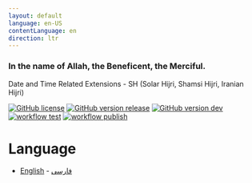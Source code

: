 ```yaml
---
layout: default
language: en-US
contentLanguage: en
direction: ltr
---
```


### In the name of Allah, the Beneficent, the Merciful.

Date and Time Related Extensions - SH (Solar Hijri, Shamsi Hijri, Iranian Hijri)

[![GitHub license](https://img.shields.io/github/license/md-akhi/SHDateTime-js)](https://github.com/md-akhi/SHDateTime-js/blob/dev/LICENSE)
[![GitHub version release](https://img.shields.io/github/v/release/md-akhi/SHDateTime-js?color=green)](https://github.com/md-akhi/SHDateTime-js/releases)
[![GitHub version dev](https://img.shields.io/github/v/tag/md-akhi/SHDateTime-js)](https://github.com/md-akhi/SHDateTime-js/tags)
[![ workflow test](https://github.com/md-akhi/SHDateTime-js/actions/workflows/test.yaml/badge.svg?branch=dev)](https://github.com/md-akhi/SHDateTime-js/actions/workflows/test.yaml)
[![ workflow publish](https://github.com/md-akhi/SHDateTime-js/actions/workflows/publish.yaml/badge.svg?branch=main)](https://github.com/md-akhi/SHDateTime-js/actions/workflows/publish.yaml)

# Language

- [English](https://md-akhi.github.io/SHDateTime-js/en) - [فارسی](https://md-akhi.github.io/SHDateTime-js/fa)
